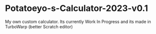 # Potatoeyo-s-Calculator-2023-v0.1
My own custom calculator. Its currently Work In Progress and its made in TurboWarp (better Scratch editor)

